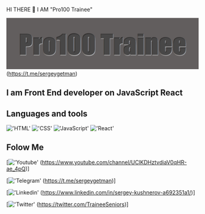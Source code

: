  HI THERE 👋 I AM "Pro100 Trainee"

 !['Header'](https://github.com/SergeyGetman/sergeygetman/blob/main/assets/Screenshot_13.png)
 (https://t.me/sergeygetman)

## I am Front End developer on JavaScript React  

## Languages and tools
!['HTML'](https://img.shields.io/badge/-HTML-090909?style=for-the-badge&logo=HTML)
!['CSS'](https://img.shields.io/badge/-CSS-090909?style=for-the-badge&logo=CSS)
!['JavaScript'](https://img.shields.io/badge/-JavaScript-090909?style=for-the-badge&logo=JavaScript)
!['React'](https://img.shields.io/badge/-React-090909?style=for-the-badge&logo=React)


## Folow Me
[!['Youtube'](https://img.shields.io/badge/-Youtube-090909?style=for-the-badge&logo=Youtube)
  (https://www.youtube.com/channel/UClKDHztvdiaV0qHR-ae_4pQ)]

[!['Telegram'](https://img.shields.io/badge/-Telegram-090909?style=for-the-badge&logo=Telegram)
 (https://t.me/sergeygetman)]

[!['Linkedin'](https://img.shields.io/badge/-linkedin-090909?style=for-the-badge&logo=linkedin)
(https://www.linkedin.com/in/sergey-kushnerov-a692351a1/)]

[!['Twitter'](https://img.shields.io/badge/-Twitter-090909?style=for-the-badge&logo=Twitter)
(https://twitter.com/TraineeSeniors)]



